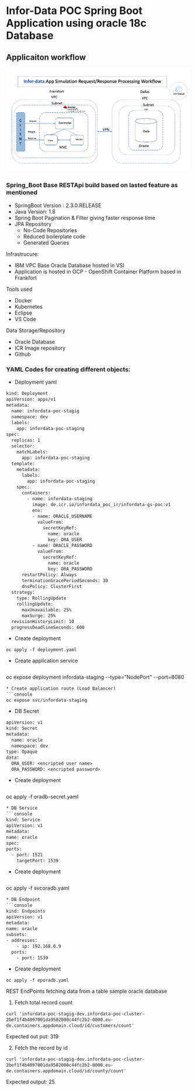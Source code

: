 # Infor-Data POC Spring Boot Application using oracle 18c Database

## Applicaiton workflow
![Screenshot](https://github.com/Sherpa99/gs-infordata-poc/blob/master/docs/images/WorkFlowDiagram.png)
### Spring_Boot Base RESTApi build based on lasted feature as mentioned
* SpringBoot Version : 2.3.0.RELEASE
* Java Version: 1.8
* Spring Boot Pagination & Filter giving faster response time
* JPA Repository
  * No-Code Repositories
  * Reduced boilerplate code
  * Generated Queries

Infrastrucure:
* IBM VPC Base Oracle Database hosted in VSI
* Application is hosted in OCP - OpenShift Container Platform based in Frankfort

Tools used
* Docker 
* Kubernetes
* Eclipse
* VS Code

Data Storage/Repository
* Oracle Database 
* ICR Image repository
* Github

### YAML Codes for creating different objects:

* Deployment yaml
```console
kind: Deployment
apiVersion: apps/v1
metadata:
  name: infordata-poc-stagig
  namespace: dev
  labels:
    app: infordata-poc-staging
spec:
  replicas: 1
  selector:
    matchLabels:
      app: infordata-poc-staging
  template:
    metadata:
      labels:
        app: infordata-poc-staging
    spec:
      containers:
        - name: infordata-staging
          image: de.icr.io/infordata_poc_ir/infordata-gs-poc:v1
          env:
          - name: ORACLE_USERNAME
            valueFrom:
              secretKeyRef:
                name: oracle
                key: ORA_USER
          - name: ORACLE_PASSWORD
            valueFrom:
              secretKeyRef:
                name: oracle
                key: ORA_PASSWORD
      restartPolicy: Always
      terminationGracePeriodSeconds: 30
      dnsPolicy: ClusterFirst
  strategy:
    type: RollingUpdate
    rollingUpdate:
      maxUnavailable: 25%
      maxSurge: 25%
  revisionHistoryLimit: 10
  progressDeadlineSeconds: 600
  ```
* Create deployment
```console
oc apply -f deployment.yaml
```
* Create application service
  ```console
oc expose deployment infordata-staging --type="NodePort" --port=8080
  ```
* Create application route (Load Balancer)
```console
oc expose svc/infordata-staging
```

* DB Secret
```console
apiVersion: v1
kind: Secret
metadata:
  name: oracle
  namespace: dev
type: Opaque
data:
  ORA_USER: <encripted user name>
  ORA_PASSWORD: <encripted password>
```
* Create deployment
  ```console
oc apply -f oradb-secret.yaml
  ```
* DB Service
```console
kind: Service
apiVersion: v1
metadata:
  name: oracle
spec:
  ports:
    - port: 1521
      targetPort: 1539
```
* Create deployment
  ```console
oc apply -f svcoradb.yaml
  ```
* DB Endpoint
  ```console
kind: Endpoints
apiVersion: v1
metadata:
  name: oracle
subsets:
  - addresses:
      - ip: 192.168.0.9
    ports:
      - port: 1539
  ```
 * Create deployment
  ```console
oc apply -f eporadb.yaml
  ```

REST EndPoints fetching data from a table sample oracle database

1) Fetch total record count
```console
curl 'infordata-poc-stagig-dev.infordata-poc-cluster-2bef1f4b4097001da9502000c44fc2b2-0000.eu-de.containers.appdomain.cloud/id/customers/count'
```
Expected out put: 319

2) Fetch the record by id
```console
curl 'infordata-poc-stagig-dev.infordata-poc-cluster-2bef1f4b4097001da9502000c44fc2b2-0000.eu-de.containers.appdomain.cloud/id/county/count'
```
Expected output: 25

